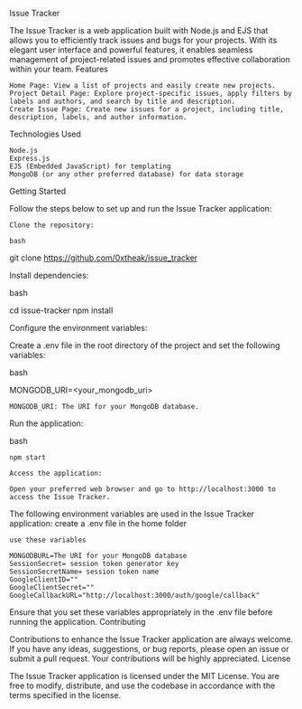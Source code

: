 Issue Tracker

The Issue Tracker is a web application built with Node.js and EJS that allows you to efficiently track issues and bugs for your projects. With its elegant user interface and powerful features, it enables seamless management of project-related issues and promotes effective collaboration within your team.
Features

    Home Page: View a list of projects and easily create new projects.
    Project Detail Page: Explore project-specific issues, apply filters by labels and authors, and search by title and description.
    Create Issue Page: Create new issues for a project, including title, description, labels, and author information.

Technologies Used

    Node.js
    Express.js
    EJS (Embedded JavaScript) for templating
    MongoDB (or any other preferred database) for data storage

Getting Started

Follow the steps below to set up and run the Issue Tracker application:

    Clone the repository:

    bash

git clone https://github.com/0xtheak/issue_tracker

Install dependencies:

bash

cd issue-tracker
npm install

Configure the environment variables:

Create a .env file in the root directory of the project and set the following variables:

bash

MONGODB_URI=<your_mongodb_uri>

    MONGODB_URI: The URI for your MongoDB database.

Run the application:

bash

    npm start

    Access the application:

    Open your preferred web browser and go to http://localhost:3000 to access the Issue Tracker.



The following environment variables are used in the Issue Tracker application:
    create a .env file in the home folder 

    use these variables

    MONGODBURL=The URI for your MongoDB database
    SessionSecret= session token generator key
    SessionSecretName= session token name
    GoogleClientID=""
    GoogleClientSecret=""
    GoogleCallbackURL="http://localhost:3000/auth/google/callback"

Ensure that you set these variables appropriately in the .env file before running the application.
Contributing

Contributions to enhance the Issue Tracker application are always welcome. If you have any ideas, suggestions, or bug reports, please open an issue or submit a pull request. Your contributions will be highly appreciated.
License

The Issue Tracker application is licensed under the MIT License. You are free to modify, distribute, and use the codebase in accordance with the terms specified in the license.
